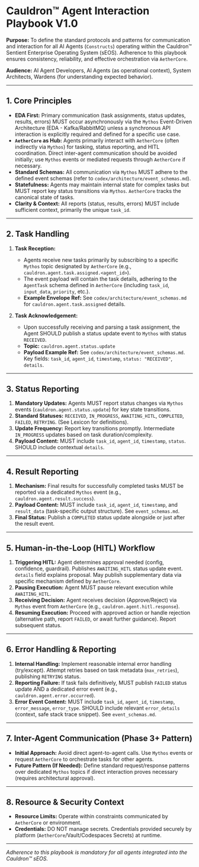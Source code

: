 # Cauldron™ Agent Interaction Playbook V1.0

**Purpose:** To define the standard protocols and patterns for communication and interaction for all AI Agents (`Constructs`) operating within the Cauldron™ Sentient Enterprise Operating System (sEOS). Adherence to this playbook ensures consistency, reliability, and effective orchestration via `AetherCore`.

**Audience:** AI Agent Developers, AI Agents (as operational context), System Architects, Wardens (for understanding expected behavior).

---

## 1. Core Principles

* **EDA First:** Primary communication (task assignments, status updates, results, errors) MUST occur asynchronously via the `Mythos` Event-Driven Architecture (EDA - Kafka/RabbitMQ) unless a synchronous API interaction is explicitly required and defined for a specific use case.
* **`AetherCore` as Hub:** Agents primarily interact with `AetherCore` (often indirectly via `Mythos`) for tasking, status reporting, and HITL coordination. Direct inter-agent communication should be avoided initially; use `Mythos` events or mediated requests through `AetherCore` if necessary.
* **Standard Schemas:** All communication via `Mythos` MUST adhere to the defined event schemas (refer to `codex/architecture/event_schemas.md`).
* **Statefulness:** Agents may maintain internal state for complex tasks but MUST report key status transitions via `Mythos`. `AetherCore` tracks the canonical state of tasks.
* **Clarity & Context:** All reports (status, results, errors) MUST include sufficient context, primarily the unique `task_id`.

---

## 2. Task Handling

1.  **Task Reception:**
    * Agents receive new tasks primarily by subscribing to a specific `Mythos` topic designated by `AetherCore` (e.g., `cauldron.agent.task.assigned.<agent_id>`).
    * The event payload will contain the task details, adhering to the `AgentTask` schema defined in `AetherCore` (including `task_id`, `input_data`, `priority`, etc.).
    * **Example Envelope Ref:** See `codex/architecture/event_schemas.md` for `cauldron.agent.task.assigned` details.

2.  **Task Acknowledgement:**
    * Upon successfully receiving and parsing a task assignment, the Agent SHOULD publish a status update event to `Mythos` with status `RECEIVED`.
    * **Topic:** `cauldron.agent.status.update`
    * **Payload Example Ref:** See `codex/architecture/event_schemas.md`. Key fields: `task_id`, `agent_id`, `timestamp`, `status: "RECEIVED"`, `details`.

---

## 3. Status Reporting

1.  **Mandatory Updates:** Agents MUST report status changes via `Mythos` events (`cauldron.agent.status.update`) for key state transitions.
2.  **Standard Statuses:** `RECEIVED`, `IN_PROGRESS`, `AWAITING_HITL`, `COMPLETED`, `FAILED`, `RETRYING`. (See Lexicon for definitions).
3.  **Update Frequency:** Report key transitions promptly. Intermediate `IN_PROGRESS` updates based on task duration/complexity.
4.  **Payload Content:** MUST include `task_id`, `agent_id`, `timestamp`, `status`. SHOULD include contextual `details`.

---

## 4. Result Reporting

1.  **Mechanism:** Final results for successfully completed tasks MUST be reported via a dedicated `Mythos` event (e.g., `cauldron.agent.result.success`).
2.  **Payload Content:** MUST include `task_id`, `agent_id`, `timestamp`, and `result_data` (task-specific output structure). See `event_schemas.md`.
3.  **Final Status:** Publish a `COMPLETED` status update alongside or just after the result event.

---

## 5. Human-in-the-Loop (HITL) Workflow

1.  **Triggering HITL:** Agent determines approval needed (config, confidence, guardrail). Publishes `AWAITING_HITL` status update event. `details` field explains proposal. May publish supplementary data via specific mechanism defined by `AetherCore`.
2.  **Pausing Execution:** Agent MUST pause relevant execution while `AWAITING_HITL`.
3.  **Receiving Decision:** Agent receives decision (Approve/Reject) via `Mythos` event from `AetherCore` (e.g., `cauldron.agent.hitl.response`).
4.  **Resuming Execution:** Proceed with approved action or handle rejection (alternative path, report `FAILED`, or await further guidance). Report subsequent status.

---

## 6. Error Handling & Reporting

1.  **Internal Handling:** Implement reasonable internal error handling (try/except). Attempt retries based on task metadata (`max_retries`), publishing `RETRYING` status.
2.  **Reporting Failure:** If task fails definitively, MUST publish `FAILED` status update AND a dedicated error event (e.g., `cauldron.agent.error.occurred`).
3.  **Error Event Content:** MUST include `task_id`, `agent_id`, `timestamp`, `error_message`, `error_type`. SHOULD include relevant `error_details` (context, safe stack trace snippet). See `event_schemas.md`.

---

## 7. Inter-Agent Communication (Phase 3+ Pattern)

* **Initial Approach:** Avoid direct agent-to-agent calls. Use `Mythos` events or request `AetherCore` to orchestrate tasks for other agents.
* **Future Pattern (If Needed):** Define standard request/response patterns over dedicated `Mythos` topics if direct interaction proves necessary (requires architectural approval).

---

## 8. Resource & Security Context

* **Resource Limits:** Operate within constraints communicated by `AetherCore` or environment.
* **Credentials:** DO NOT manage secrets. Credentials provided securely by platform (`AetherCore`/Vault/Codespaces Secrets) at runtime.

---

*Adherence to this playbook is mandatory for all agents integrated into the Cauldron™ sEOS.*
